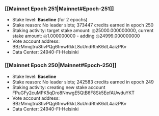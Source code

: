 ### [[Mainnet Epoch 251|Mainnet#Epoch-251]]
* Stake level: **Baseline** (for 2 epochs)
* Stake reason: No leader slots; 373447 credits earned in epoch 250
* Staking activity: target stake amount: ◎25000.000000000, current stake amount: ◎1.000000000 - adding ◎24999.000000000
* Vote account address: BBzMmqjtru8tivPQg6tmwRkkL8uUndRtnK6dL4aizPKv
* Data Center: 24940-FI-Helsinki
### [[Mainnet Epoch 250|Mainnet#Epoch-250]]
* Stake level: **Baseline**
* Stake reason: No leader slots; 242583 credits earned in epoch 249
* Staking activity: creating new stake account FPuGFy2cuMPK5qDro8NnwgE5QtB6F8Sk5EefAUwduYKT
* Vote account address: BBzMmqjtru8tivPQg6tmwRkkL8uUndRtnK6dL4aizPKv
* Data Center: 24940-FI-Helsinki
